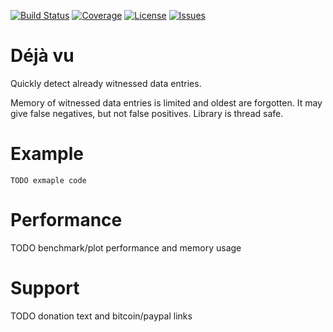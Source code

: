 [![Build Status](https://travis-ci.org/F483/dejavu.svg)](https://travis-ci.org/f483/dejavu)
[![Coverage](https://coveralls.io/repos/F483/dejavu/badge.svg)](https://coveralls.io/r/F483/dejavu)
[![License](https://img.shields.io/badge/license-MIT-blue.svg)](https://raw.githubusercontent.com/F483/dejavu/master/LICENSE)
[![Issues](https://img.shields.io/github/issues/F483/dejavu.svg)](https://github.com/F483/dejavu/issues)

# Déjà vu

Quickly detect already witnessed data entries.

Memory of witnessed data entries is limited and oldest are forgotten.
It may give false negatives, but not false positives. Library is thread
safe.


# Example

```
TODO exmaple code

```


# Performance

TODO benchmark/plot performance and memory usage


# Support

TODO donation text and bitcoin/paypal links
